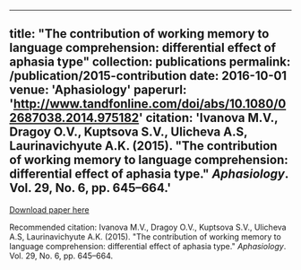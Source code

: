 
---
title: "The contribution of working memory to language comprehension: differential effect of aphasia type"
collection: publications
permalink: /publication/2015-contribution
date: 2016-10-01
venue: 'Aphasiology'
paperurl: 'http://www.tandfonline.com/doi/abs/10.1080/02687038.2014.975182'
citation: 'Ivanova M.V., Dragoy O.V., Kuptsova S.V., Ulicheva A.S, Laurinavichyute
A.K. (2015). &quot;The contribution of working memory to language comprehension:
differential effect of aphasia type.&quot; <i>Aphasiology</i>. Vol. 29, No. 6, pp. 645–664.'
---

[Download paper here](http://www.tandfonline.com/doi/abs/10.1080/02687038.2014.975182)

Recommended citation: Ivanova M.V., Dragoy O.V., Kuptsova S.V., Ulicheva A.S, Laurinavichyute
A.K. (2015). "The contribution of working memory to language comprehension: differential effect of aphasia type." <i>Aphasiology</i>. Vol. 29, No. 6, pp. 645–664.
